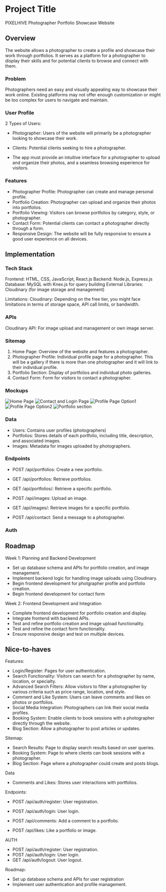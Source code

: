 # Project Title
PIXELHIVE
Photographer Portfolio Showcase Website

## Overview

The website allows a photographer to create a profile and showcase their work through portfolios. It serves as a platform for a photographer to display their skills and for potential clients to browse and connect with them.

### Problem

Photographers need an easy and visually appealing way to showcase their work online. Existing platforms may not offer enough customization or might be too complex for users to navigate and maintain.

### User Profile

2 Types of Users:
* Photographer: Users of the website will primarily be a photographer looking to showcase their work. 
* Clients: Potential clients seeking to hire a photographer.

* The app must provide an intuitive interface for a photographer to upload and organize their photos, and a seamless browsing experience for visitors.

### Features
<!-- List the functionality that your app will include. These can be written as user stories or descriptions with related details. Do not describe _how_ these features are implemented, only _what_ needs to be implemented. -->

* Photographer Profile: Photographer can create and manage personal profile.
* Portfolio Creation: Photographer can upload and organize their photos into portfolios.
* Portfolio Viewing: Visitors can browse portfolios by category, style, or photographer.
* Contact Form: Potential clients can contact a photographer directly through a form.
* Responsive Design: The website will be fully responsive to ensure a good user experience on all devices.

## Implementation

### Tech Stack
<!-- List technologies that will be used in your app, including any libraries to save time or provide more functionality. Be sure to research any potential limitations. -->

Frontend: HTML, CSS, JavaScript, React.js
Backend: Node.js, Express.js
Database: MySQL with Knex.js for query building
External Libraries: Cloudinary (for image storage and management)

Limitations:
Cloudinary: Depending on the free tier, you might face limitations in terms of storage space, API call limits, or bandwidth.

### APIs

Cloudinary API: For image upload and management or own image server.

### Sitemap
<!-- List the pages of your app with brief descriptions. You can show this visually, or write it out. -->

1. Home Page: Overview of the website and features a photographer.
2. Photographer Profile: Individual profile page for a photographer. This will be a gallery if there is more than one photographer and it will link to their individual profile.
3. Portfolio Section: Display of portfolios and individual photo galleries.
4. Contact Form: Form for visitors to contact a photographer.

### Mockups
<!-- Provide visuals of your app's screens. You can use tools like Figma or pictures of hand-drawn sketches. -->
![Home Page](assets/images/homePage.png)
![Contact and Login Page](assets/images/contact-loginPage.png)
![Profile Page Option1](assets/images/profilePage1.png)
![Profile Page Option2](assets/images/profilePage2.png)
![Portfolio section](assets/images/portfolioView.png)

### Data
<!-- Describe your data and the relationships between them. You can show this visually using diagrams, or write it out.  -->

* Users: Contains user profiles (photographers)
* Portfolios: Stores details of each portfolio, including title, description, and associated images.
* Images: Metadata for images uploaded by photographers.

### Endpoints
* POST /api/portfolios: Create a new portfolio.
* GET /api/portfolios: Retrieve portfolios.
* GET /api/portfolios/: Retrieve a specific portfolio.

* POST /api/images: Upload an image.
* GET /api/images/: Retrieve images for a specific portfolio.

* POST /api/contact: Send a message to a photographer.

### Auth


## Roadmap
<!-- Scope your project as a sprint. Break down the tasks that will need to be completed and map out timeframes for implementation. Think about what you can reasonably complete before the due date. The more detail you provide, the easier it will be to build. -->

Week 1: Planning and Backend Development
* Set up database schema and APIs for portfolio creation, and image management.
* Implement backend logic for handling image uploads using Cloudinary.
* Begin frontend development for photgrapher profile and portfolio creation.
* Begin frontend development for contact form

Week 2: Frontend Development and Integration

* Complete frontend development for portfolio creation and display.
* Integrate frontend with backend APIs.
* Test and refine portfolio creation and image upload functionality.
* Test and refine the contact form functionality.
* Ensure responsive design and test on multiple devices.


## Nice-to-haves
<!-- Your project will be marked based on what you committed to in the above document. Under nice-to-haves, you can list any additional features you may complete if you have extra time, or after finishing. -->

Features:
* Login/Register: Pages for user authentication.
* Search Functionality: Visitors can search for a photographer by name, location, or specialty.
* Advanced Search Filters: Allow visitors to filter a photographer by various criteria such as price range, location, and style.
* Comment and Like System: Users can leave comments and likes on photos or portfolios.
* Social Media Integration: Photographers can link their social media profiles.
* Booking System: Enable clients to book sessions with a photographer directly through the website.
* Blog Section: Allow a photographer to post articles or updates.

Sitemap:
* Search Results: Page to display search results based on user queries.
* Booking System: Page to where clients can book sessions with a photographer.
* Blog Section: Page where a photographer could create and posts blogs.

Data
* Comments and Likes: Stores user interactions with portfolios.

Endpoints: 
* POST /api/auth/register: User registration.
* POST /api/auth/login: User login.

* POST /api/comments: Add a comment to a portfolio.
* POST /api/likes: Like a portfolio or image.

AUTH
* POST /api/auth/register: User registration.
* POST /api/auth/login: User login.
* GET /api/auth/logout: User logout.

Roadmap:
* Set up database schema and APIs for user registration
* Implement user authentication and profile management.